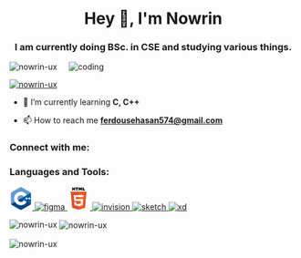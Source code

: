 


<h1 align="center">Hey 👋, I'm Nowrin</h1>
<h3 align="center">I am currently doing BSc. in CSE and studying various things.</h3>
<img align= "right" alt="coding" width="400" src=https://media.tenor.com/S59bPkT0pqcAAAAC/programming.gif>

<p align="left"> <img src="https://komarev.com/ghpvc/?username=nowrin-ux&label=Profile%20views&color=0e75b6&style=flat" alt="nowrin-ux" /> </p>

<p align="left"> <a href="https://github.com/ryo-ma/github-profile-trophy"><img src="https://github-profile-trophy.vercel.app/?username=nowrin-ux" alt="nowrin-ux" /></a> </p>

- 🌱 I’m currently learning **C, C++**

- 📫 How to reach me **ferdousehasan574@gmail.com**

<h3 align="left">Connect with me:</h3>
<p align="left">
</p>

<h3 align="left">Languages and Tools:</h3>
<p align="left"> <a href="https://www.w3schools.com/cpp/" target="_blank" rel="noreferrer"> <img src="https://raw.githubusercontent.com/devicons/devicon/master/icons/cplusplus/cplusplus-original.svg" alt="cplusplus" width="40" height="40"/> </a> <a href="https://www.figma.com/" target="_blank" rel="noreferrer"> <img src="https://www.vectorlogo.zone/logos/figma/figma-icon.svg" alt="figma" width="40" height="40"/> </a> <a href="https://www.w3.org/html/" target="_blank" rel="noreferrer"> <img src="https://raw.githubusercontent.com/devicons/devicon/master/icons/html5/html5-original-wordmark.svg" alt="html5" width="40" height="40"/> </a> <a href="https://www.invisionapp.com/" target="_blank" rel="noreferrer"> <img src="https://www.vectorlogo.zone/logos/invisionapp/invisionapp-icon.svg" alt="invision" width="40" height="40"/> </a> <a href="https://www.sketch.com/" target="_blank" rel="noreferrer"> <img src="https://www.vectorlogo.zone/logos/sketchapp/sketchapp-icon.svg" alt="sketch" width="40" height="40"/> </a> <a href="https://www.adobe.com/products/xd.html" target="_blank" rel="noreferrer"> <img src="https://cdn.worldvectorlogo.com/logos/adobe-xd.svg" alt="xd" width="40" height="40"/> </a> </p>

<p><img align="left" src="https://github-readme-stats.vercel.app/api/top-langs?username=nowrin-ux&show_icons=true&locale=en&layout=compact" alt="nowrin-ux" /></p>

<p>&nbsp;<img align="center" src="https://github-readme-stats.vercel.app/api?username=nowrin-ux&show_icons=true&locale=en" alt="nowrin-ux" /></p>

<p><img align="center" src="https://github-readme-streak-stats.herokuapp.com/?user=nowrin-ux&" alt="nowrin-ux" /></p>
